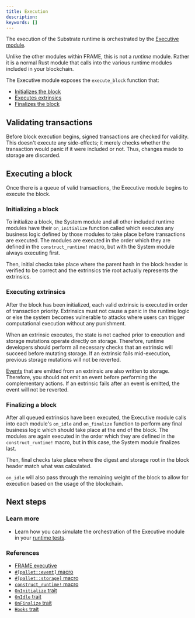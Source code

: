 ```yaml
---
title: Execution
description:
keywords: []
---
```


The execution of the Substrate runtime is orchestrated by the [Executive module](/reference/frame-pallets#executive-module).

Unlike the other modules within FRAME, this is not a _runtime_ module. Rather it is a normal Rust module
that calls into the various runtime modules included in your blockchain.

The Executive module exposes the `execute_block` function that:

- [Initializes the block](#initializing-a-block)
- [Executes extrinsics](#executing-extrinsics)
- [Finalizes the block](#finalizing-a-block)

## Validating transactions

Before block execution begins, signed transactions are checked for validity. This doesn't execute any
side-effects; it merely checks whether the transaction would panic if it were included or not. Thus,
changes made to storage are discarded.

## Executing a block

Once there is a queue of valid transactions, the Executive module begins to execute the block.

### Initializing a block

To initialize a block, the System module and all other included runtime modules have their
`on_initialize` function called which executes any business logic defined by those modules to take
place before transactions are executed. The modules are executed in the order which they are defined
in the `construct_runtime!` macro, but with the System module always executing first.

Then, initial checks take place where the parent hash in the block header is verified to be correct
and the extrinsics trie root actually represents the extrinsics.

### Executing extrinsics

After the block has been initialized, each valid extrinsic is executed in order of transaction
priority. Extrinsics must not cause a panic in the runtime logic or else the system becomes
vulnerable to attacks where users can trigger computational execution without any punishment.

When an extrinsic executes, the state is not cached prior to execution and storage mutations operate
directly on storage. Therefore, runtime developers should perform all necessary checks that an
extrinsic will succeed before mutating storage. If an extrinsic fails mid-execution, previous
storage mutations will not be reverted.

[Events](/main-docs/build/events-errors/) that are emitted from an extrinsic are also written to storage. Therefore, you
should not emit an event before performing the complementary actions. If an extrinsic fails after an
event is emitted, the event will not be reverted.

### Finalizing a block

After all queued extrinsics have been executed, the Executive module calls into each module's
`on_idle` and `on_finalize` function to perform any final business logic which should take place at the end of the
block. The modules are again executed in the order which they are defined in the
`construct_runtime!` macro, but in this case, the System module finalizes last.

Then, final checks take place where the digest and storage root in the block header match what was
calculated.

`on_idle` will also pass through the remaining weight of the block to allow for execution based on the
usage of the blockchain.

## Next steps

### Learn more

- Learn how you can simulate the orchestration of the Executive module in your [runtime tests](/main-docs/test/unit-testing).

### References

- [FRAME executive](https://paritytech.github.io/substrate/master/frame_executive/index.html)
- [`#[pallet::event]` macro](https://paritytech.github.io/substrate/master/frame_support/attr.pallet.html#event-palletevent-optional)
- [`#[pallet::storage]` macro](https://paritytech.github.io/substrate/master/frame_support/attr.pallet.html#storage-palletstorage-optional)
- [`construct_runtime!` macro](https://paritytech.github.io/substrate/master/frame_support/macro.construct_runtime.html)
- [`OnInitialize` trait](https://paritytech.github.io/substrate/master/frame_support/traits/trait.OnInitialize.html)
- [`OnIdle` trait](https://paritytech.github.io/substrate/master/frame_support/traits/trait.OnIdle.html)
- [`OnFinalize` trait](https://paritytech.github.io/substrate/master/frame_support/traits/trait.OnFinalize.html)
- [`Hooks` trait](https://paritytech.github.io/substrate/master/frame_support/traits/trait.Hooks.html)
